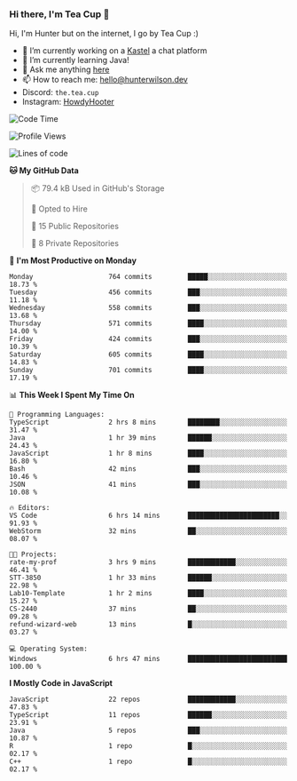 ### Hi there, I'm Tea Cup 👋 

Hi, I'm Hunter but on the internet, I go by Tea Cup :)

- 🔭 I’m currently working on a [Kastel](https://github.com/KastelApp) a chat platform
- 🌱 I’m currently learning Java!
- 💬 Ask me anything [here](https://github.com/TheTeaCup/TheTeaCup/issues)
- 📫 How to reach me: [hello@hunterwilson.dev](mailto:hello@hunterwilson.dev)
- Discord: `the.tea.cup`
- Instagram: [HowdyHooter](https://instagram.com/HowdyHooter)

<!--START_SECTION:waka-->
![Code Time](http://img.shields.io/badge/Code%20Time-561%20hrs%2031%20mins-blue)

![Profile Views](http://img.shields.io/badge/Profile%20Views-3-blue)

![Lines of code](https://img.shields.io/badge/From%20Hello%20World%20I%27ve%20Written-1.4%20million%20lines%20of%20code-blue)

**🐱 My GitHub Data** 

> 📦 79.4 kB Used in GitHub's Storage 
 > 
> 💼 Opted to Hire
 > 
> 📜 15 Public Repositories 
 > 
> 🔑 8 Private Repositories 
 > 
📅 **I'm Most Productive on Monday** 

```text
Monday                   764 commits         █████░░░░░░░░░░░░░░░░░░░░   18.73 % 
Tuesday                  456 commits         ███░░░░░░░░░░░░░░░░░░░░░░   11.18 % 
Wednesday                558 commits         ███░░░░░░░░░░░░░░░░░░░░░░   13.68 % 
Thursday                 571 commits         ████░░░░░░░░░░░░░░░░░░░░░   14.00 % 
Friday                   424 commits         ███░░░░░░░░░░░░░░░░░░░░░░   10.39 % 
Saturday                 605 commits         ████░░░░░░░░░░░░░░░░░░░░░   14.83 % 
Sunday                   701 commits         ████░░░░░░░░░░░░░░░░░░░░░   17.19 % 
```


📊 **This Week I Spent My Time On** 

```text
💬 Programming Languages: 
TypeScript               2 hrs 8 mins        ████████░░░░░░░░░░░░░░░░░   31.47 % 
Java                     1 hr 39 mins        ██████░░░░░░░░░░░░░░░░░░░   24.43 % 
JavaScript               1 hr 8 mins         ████░░░░░░░░░░░░░░░░░░░░░   16.80 % 
Bash                     42 mins             ███░░░░░░░░░░░░░░░░░░░░░░   10.46 % 
JSON                     41 mins             ███░░░░░░░░░░░░░░░░░░░░░░   10.08 % 

🔥 Editors: 
VS Code                  6 hrs 14 mins       ███████████████████████░░   91.93 % 
WebStorm                 32 mins             ██░░░░░░░░░░░░░░░░░░░░░░░   08.07 % 

🐱‍💻 Projects: 
rate-my-prof             3 hrs 9 mins        ████████████░░░░░░░░░░░░░   46.41 % 
STT-3850                 1 hr 33 mins        ██████░░░░░░░░░░░░░░░░░░░   22.98 % 
Lab10-Template           1 hr 2 mins         ████░░░░░░░░░░░░░░░░░░░░░   15.27 % 
CS-2440                  37 mins             ██░░░░░░░░░░░░░░░░░░░░░░░   09.28 % 
refund-wizard-web        13 mins             █░░░░░░░░░░░░░░░░░░░░░░░░   03.27 % 

💻 Operating System: 
Windows                  6 hrs 47 mins       █████████████████████████   100.00 % 
```

**I Mostly Code in JavaScript** 

```text
JavaScript               22 repos            ████████████░░░░░░░░░░░░░   47.83 % 
TypeScript               11 repos            ██████░░░░░░░░░░░░░░░░░░░   23.91 % 
Java                     5 repos             ███░░░░░░░░░░░░░░░░░░░░░░   10.87 % 
R                        1 repo              █░░░░░░░░░░░░░░░░░░░░░░░░   02.17 % 
C++                      1 repo              █░░░░░░░░░░░░░░░░░░░░░░░░   02.17 % 
```




<!--END_SECTION:waka-->
